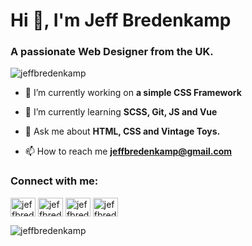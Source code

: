 <h1>Hi 👋, I'm Jeff Bredenkamp</h1>
<h3>A passionate Web Designer from the UK.</h3>

<p align="left"> <img src="https://komarev.com/ghpvc/?username=jeffbredenkamp&label=Profile%20views&color=0e75b6&style=flat" alt="jeffbredenkamp" /> </p>

- 🔭 I’m currently working on **a simple CSS Framework**

- 🌱 I’m currently learning **SCSS, Git, JS and Vue**

- 💬 Ask me about **HTML, CSS and Vintage Toys.**

- 📫 How to reach me **jeffbredenkamp@gmail.com**

<h3 align="left">Connect with me:</h3>
<p align="left">
<a href="https://codepen.io/jeffbredenkamp" target="blank"><img align="center" src="https://raw.githubusercontent.com/rahuldkjain/github-profile-readme-generator/master/src/images/icons/Social/codepen.svg" alt="jeffbredenkamp" height="30" width="40" /></a>
<a href="https://linkedin.com/in/jeffbredenkamp" target="blank"><img align="center" src="https://raw.githubusercontent.com/rahuldkjain/github-profile-readme-generator/master/src/images/icons/Social/linked-in-alt.svg" alt="jeffbredenkamp" height="30" width="40" /></a>
<a href="https://dribbble.com/jeffbredenkamp" target="blank"><img align="center" src="https://raw.githubusercontent.com/rahuldkjain/github-profile-readme-generator/master/src/images/icons/Social/dribbble.svg" alt="jeffbredenkamp" height="30" width="40" /></a>
<a href="https://www.behance.net/jeffbredenkamp" target="blank"><img align="center" src="https://raw.githubusercontent.com/rahuldkjain/github-profile-readme-generator/master/src/images/icons/Social/behance.svg" alt="jeffbredenkamp" height="30" width="40" /></a>
</p>

<p><img align="center" src="https://github-readme-streak-stats.herokuapp.com/?user=jeffbredenkamp&" alt="jeffbredenkamp" /></p>
